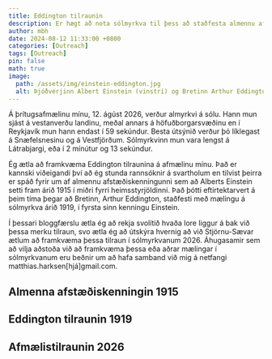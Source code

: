 ```yaml
---
title: Eddington tilraunin
description: Er hægt að nota sólmyrkva til þess að staðfesta almennu afsæðiskenninguna?
author: mbh
date: 2024-08-12 11:33:00 +0800
categories: [Outreach]
tags: [Outreach]
pin: false
math: true
image:
  path: /assets/img/einstein-eddington.jpg
  alt: Þjóðverjinn Albert Einstein (vinstri) og Bretinn Arthur Eddington (hægri) hittast eftir fyrri heimsstyrjöldina til að ræða tilraunina sem að Eddington framkvæmdi sem að staðfesti almennu afsæðiskenninguna. Síðan þá hafa fjölmargar tilraunir verið gerðar til að staðfesta almennu afstæðiskenninguna.
---
```


Á þrítugsafmælinu mínu, 12. ágúst 2026, verður almyrkvi á sólu. Hann mun sjást á vestanverðu landinu, meðal annars á höfuðborgarsvæðinu en í Reykjavík mun hann endast í 59 sekúndur. Besta útsýnið verður þó líklegast á Snæfelsnesinu og á Vestfjörðum. Sólmyrkvinn mun vara lengst á Látrabjargi, eða í 2 mínútur og 13 sekúndur.

Ég ætla að framkvæma Eddington tilraunina á afmælinu mínu. Það er kannski viðeigandi því að ég stunda rannsóknir á svartholum en tilvist þeirra er spáð fyrir um af almennu afstæðiskenningunni sem að Alberts Einstein setti fram árið 1915 í miðri fyrri heimsstyrjöldinni. Það þótti eftirtektarvert á þeim tíma þegar að Bretinn, Arthur Eddington, staðfesti með mælingu á sólmyrkva árið 1919, í fyrsta sinn kenningu Einstein.

Í þessari bloggfærslu ætla ég að rekja svolítið hvaða lore liggur á bak við þessa merku tilraun, svo ætla ég að útskýra hvernig að við Stjörnu-Sævar ætlum að framkvæma þessa tilraun í sólmyrkvanum 2026. Áhugasamir sem að vilja aðstoða við að framkvæma þessa eða aðrar mælingar í sólmyrkvanum eru beðnir um að hafa samband við mig á netfangi matthias.harksen[hjá]gmail.com.

## Almenna afstæðiskenningin 1915

## Eddington tilraunin 1919

## Afmælistilraunin 2026


